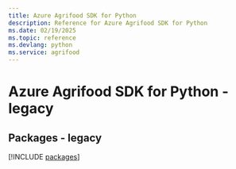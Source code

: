 ```yaml
---
title: Azure Agrifood SDK for Python
description: Reference for Azure Agrifood SDK for Python
ms.date: 02/19/2025
ms.topic: reference
ms.devlang: python
ms.service: agrifood
---
```

# Azure Agrifood SDK for Python - legacy
## Packages - legacy
[!INCLUDE [packages](agrifood-index.md)]